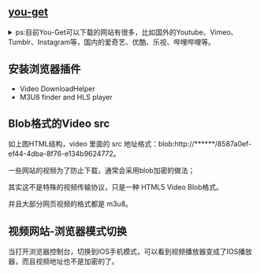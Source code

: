 ## [you-get](https://github.com/soimort/you-get) 
<details>
    <summary>
    ps:目前You-Get可以下载的网站有很多，比如国外的Youtube、Vimeo、Tumblr、Instagram等，国内的爱奇艺、优酷、乐视、哔哩哔哩等。
    </summary>

    ```
    ➜ ~ you-get -o /Users/mxj/Downloads -O 大横按.mp4 'https://v.youku.com/v_show/id_XMTczNDY2NjAzMg\=\=.html'
    ```
</details>

## 安装浏览器插件
- Video DownloadHelper
- M3U8 finder and HLS player

## Blob格式的Video src
如上图HTML结构，video 里面的 src 地址格式：blob:http://******/8587a0ef-ef44-4dba-8f76-e134b9624772。

一些网站的视频为了防止下载，通常会采用blob加密的做法；

其实这不是特殊的视频传输协议，只是一种 HTML5 Video Blob格式。

并且大部分网页视频的格式都是 m3u8。

## 视频网站-浏览器模式切换
当打开浏览器控制台，切换到IOS手机模式，可以看到视频播放器变成了IOS播放器，而且视频地址也不是加密的了。